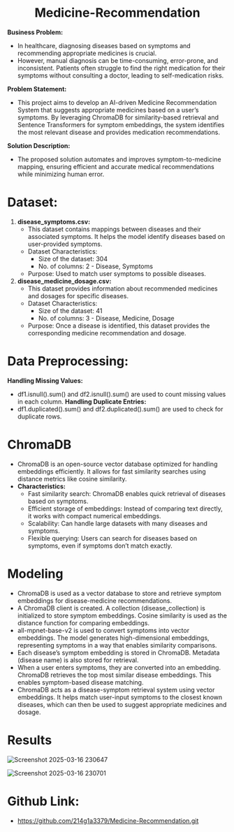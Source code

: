 <h1 align="center">Medicine-Recommendation </h1>

**Business Problem:**
* In healthcare, diagnosing diseases based on symptoms and recommending appropriate medicines is crucial.
* However, manual diagnosis can be time-consuming, error-prone, and inconsistent. Patients often struggle to find the right medication for their symptoms without consulting a doctor, leading to self-medication risks.

**Problem Statement:**
* This project aims to develop an AI-driven Medicine Recommendation System that suggests appropriate medicines based on a user’s symptoms. By leveraging ChromaDB for similarity-based retrieval and Sentence Transformers for symptom embeddings, the system identifies the most relevant disease and provides medication recommendations.

**Solution Description:**
* The proposed solution automates and improves symptom-to-medicine mapping, ensuring efficient and accurate medical recommendations while minimizing human error.

# Dataset:

1. **disease_symptoms.csv:**
   * This dataset contains mappings between diseases and their associated symptoms. It helps the model identify diseases based on user-provided symptoms.
   * Dataset Characteristics:
     * Size of the dataset: 304
     * No. of columns: 2 - Disease, Symptoms
   * Purpose: Used to match user symptoms to possible diseases.
2. **disease_medicine_dosage.csv:**
   * This dataset provides information about recommended medicines and dosages for specific diseases.
   * Dataset Characteristics:
     * Size of the dataset: 41
     * No. of columns: 3 - Disease, Medicine, Dosage
   * Purpose: Once a disease is identified, this dataset provides the corresponding medicine recommendation and dosage.

# Data Preprocessing:
**Handling Missing Values:**
* df1.isnull().sum() and df2.isnull().sum() are used to count missing values in each column.
**Handling Duplicate Entries:**
* df1.duplicated().sum() and df2.duplicated().sum() are used to check for duplicate rows.

# ChromaDB
* ChromaDB is an open-source vector database optimized for handling embeddings efficiently. It allows for fast similarity searches using distance metrics like cosine similarity.
* **Characteristics:**
  * Fast similarity search: ChromaDB enables quick retrieval of diseases based on symptoms.
  * Efficient storage of embeddings: Instead of comparing text directly, it works with compact numerical embeddings.
  * Scalability: Can handle large datasets with many diseases and symptoms.
  * Flexible querying: Users can search for diseases based on symptoms, even if symptoms don’t match exactly.

# Modeling 
* ChromaDB is used as a vector database to store and retrieve symptom embeddings for disease-medicine recommendations.
* A ChromaDB client is created. A collection (disease_collection) is initialized to store symptom embeddings. Cosine similarity is used as the distance function for comparing embeddings.
* all-mpnet-base-v2 is used to convert symptoms into vector embeddings. The model generates high-dimensional embeddings, representing symptoms in a way that enables similarity comparisons.
* Each disease’s symptom embedding is stored in ChromaDB. Metadata (disease name) is also stored for retrieval.
* When a user enters symptoms, they are converted into an embedding. ChromaDB retrieves the top most similar disease embeddings. This enables symptom-based disease matching.
* ChromaDB acts as a disease-symptom retrieval system using vector embeddings. It helps match user-input symptoms to the closest known diseases, which can then be used to suggest appropriate medicines and dosage.

# Results
![Screenshot 2025-03-16 230647](https://github.com/user-attachments/assets/bd81fe0f-0343-4eab-b2d0-16bf44225f59)

![Screenshot 2025-03-16 230701](https://github.com/user-attachments/assets/ee0b3c45-cebc-46f9-84e7-4cf15fc526b9)

# Github Link: 
* https://github.com/214g1a3379/Medicine-Recommendation.git
